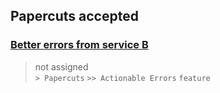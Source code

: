 ## Papercuts accepted
  
###  [Better errors from service B](https://github.com/bryanmacfarlane/sample-reports/issues/16)  
> not assigned  
  `> Papercuts` `>> Actionable Errors` `feature`